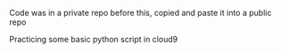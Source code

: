 Code was in a private repo before this, copied and paste it into a public repo 

Practicing some basic python script in cloud9
